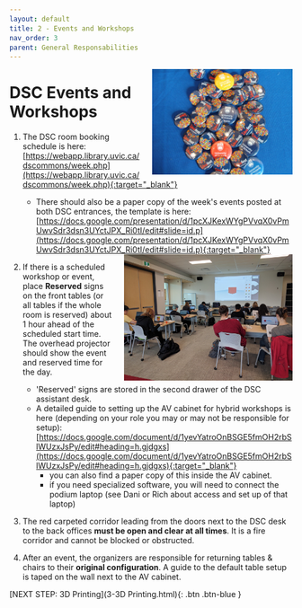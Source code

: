 ```yaml
---
layout: default
title: 2 - Events and Workshops
nav_order: 3
parent: General Responsabilities
---
```

<img src="images/2-buttons.jpg" style="margin-left:20px; float:right;width:250px;" alt="buttons">

# DSC Events and Workshops

1. The DSC room booking schedule is here: [https://webapp.library.uvic.ca/dscommons/week.php](https://webapp.library.uvic.ca/dscommons/week.php){:target="_blank"}
    - There should also be a paper copy of the week's events posted at both DSC entrances, the template is here: [https://docs.google.com/presentation/d/1pcXJKexWYgPVvqX0vPmUwvSdr3dsn3UYctJPX_Ri0tI/edit#slide=id.p](https://docs.google.com/presentation/d/1pcXJKexWYgPVvqX0vPmUwvSdr3dsn3UYctJPX_Ri0tI/edit#slide=id.p){:target="_blank"}

    <img src="images/1-DSC-space.jpg" style="float:right; margin-left:20px; width:300px;" alt="dsc">

2. If there is a scheduled workshop or event, place **Reserved** signs on the front tables (or all tables if the whole room is reserved) about 1 hour ahead of the scheduled start time.  The overhead projector should show the event and reserved time for the day.
    - 'Reserved' signs are stored in the second drawer of the DSC assistant desk.
    - A detailed guide to setting up the AV cabinet for hybrid workshops is here (depending on your role you may or may not be responsible for setup): [https://docs.google.com/document/d/1yevYatroOnBSGE5fmOH2rbSlWUzxJsPy/edit#heading=h.gjdgxs](https://docs.google.com/document/d/1yevYatroOnBSGE5fmOH2rbSlWUzxJsPy/edit#heading=h.gjdgxs){:target="_blank"}
        - you can also find a paper copy of this inside the AV cabinet.
        - if you need specialized software, you will need to connect the podium laptop (see Dani or Rich about access and set up of that laptop)

3. The red carpeted corridor leading from the doors next to the DSC desk to the back offices **must be open and clear at all times**.  It is a fire corridor and cannot be blocked or obstructed.
    
4. After an event, the organizers are responsible for returning tables & chairs to their **original configuration**.  A guide to the default table setup is taped on the wall next to the AV cabinet.

[NEXT STEP: 3D Printing](3-3D Printing.html){: .btn .btn-blue }
